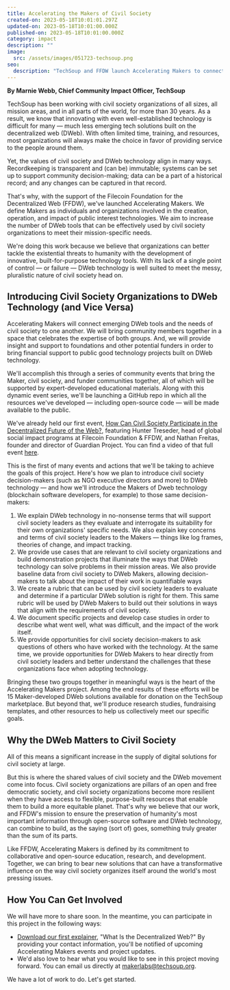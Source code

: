 ```yaml
---
title: Accelerating the Makers of Civil Society
created-on: 2023-05-18T10:01:01.297Z
updated-on: 2023-05-18T10:01:00.000Z
published-on: 2023-05-18T10:01:00.000Z
category: impact
description: ""
image:
  src: /assets/images/051723-techsoup.png
seo:
  description: "TechSoup and FFDW launch Accelerating Makers to connect civil society with DWeb technology, fostering innovation and building tools for public good through community events and resources."
---
```


**By Marnie Webb, Chief Community Impact Officer, TechSoup**

TechSoup has been working with civil society organizations of all sizes, all mission areas, and in all parts of the world, for more than 30 years. As a result, we know that innovating with even well-established technology is difficult for many — much less emerging tech solutions built on the decentralized web (DWeb). With often limited time, training, and resources, most organizations will always make the choice in favor of providing service to the people around them.

Yet, the values of civil society and DWeb technology align in many ways. Recordkeeping is transparent and (can be) immutable; systems can be set up to support community decision-making; data can be a part of a historical record; and any changes can be captured in that record.

That's why, with the support of the Filecoin Foundation for the Decentralized Web (FFDW), we've launched Accelerating Makers. We define Makers as individuals and organizations involved in the creation, operation, and impact of public interest technologies. We aim to increase the number of DWeb tools that can be effectively used by civil society organizations to meet their mission-specific needs.

We're doing this work because we believe that organizations can better tackle the existential threats to humanity with the development of innovative, built-for-purpose technology tools. With its lack of a single point of control — or failure — DWeb technology is well suited to meet the messy, pluralistic nature of civil society head on.

## Introducing Civil Society Organizations to DWeb Technology (and Vice Versa)

Accelerating Makers will connect emerging DWeb tools and the needs of civil society to one another. We will bring community members together in a space that celebrates the expertise of both groups. And, we will provide insight and support to foundations and other potential funders in order to bring financial support to public good technology projects built on DWeb technology.

We'll accomplish this through a series of community events that bring the Maker, civil society, and funder communities together, all of which will be supported by expert-developed educational materials. Along with this dynamic event series, we'll be launching a GitHub repo in which all the resources we've developed — including open-source code — will be made available to the public.

We've already held our first event, [How Can Civil Society Participate in the Decentralized Future of the Web?](https://www.youtube.com/watch?v=biI1sR859xE), featuring Hunter Treseder, head of global social impact programs at Filecoin Foundation & FFDW, and Nathan Freitas, founder and director of Guardian Project. You can find a video of that full event [here](https://www.youtube.com/watch?v=biI1sR859xE).

This is the first of many events and actions that we'll be taking to achieve the goals of this project. Here's how we plan to introduce civil society decision-makers (such as NGO executive directors and more) to DWeb technology — and how we'll introduce the Makers of Dweb technology (blockchain software developers, for example) to those same decision-makers:

1. We explain DWeb technology in no-nonsense terms that will support civil society leaders as they evaluate and interrogate its suitability for their own organizations' specific needs. We also explain key concerns and terms of civil society leaders to the Makers — things like log frames, theories of change, and impact tracking.
2. We provide use cases that are relevant to civil society organizations and build demonstration projects that illuminate the ways that DWeb technology can solve problems in their mission areas. We also provide baseline data from civil society to DWeb Makers, allowing decision-makers to talk about the impact of their work in quantifiable ways
3. We create a rubric that can be used by civil society leaders to evaluate and determine if a particular DWeb solution is right for them. This same rubric will be used by DWeb Makers to build out their solutions in ways that align with the requirements of civil society.
4. We document specific projects and develop case studies in order to describe what went well, what was difficult, and the impact of the work itself.
5. We provide opportunities for civil society decision-makers to ask questions of others who have worked with the technology. At the same time, we provide opportunities for DWeb Makers to hear directly from civil society leaders and better understand the challenges that these organizations face when adopting technology.

Bringing these two groups together in meaningful ways is the heart of the Accelerating Makers project. Among the end results of these efforts will be 15 Maker-developed DWeb solutions available for donation on the TechSoup marketplace. But beyond that, we'll produce research studies, fundraising templates, and other resources to help us collectively meet our specific goals.

## Why the DWeb Matters to Civil Society

All of this means a significant increase in the supply of digital solutions for civil society at large.

But this is where the shared values of civil society and the DWeb movement come into focus. Civil society organizations are pillars of an open and free democratic society, and civil society organizations become more resilient when they have access to flexible, purpose-built resources that enable them to build a more equitable planet. That's why we believe that our work, and FFDW's mission to ensure the preservation of humanity's most important information through open-source software and DWeb technology, can combine to build, as the saying (sort of) goes, something truly greater than the sum of its parts.

Like FFDW, Accelerating Makers is defined by its commitment to collaborative and open-source education, research, and development. Together, we can bring to bear new solutions that can have a transformative influence on the way civil society organizes itself around the world's most pressing issues.

## How You Can Get Involved

We will have more to share soon. In the meantime, you can participate in this project in the following ways:

- [Download our first explainer](https://page.techsoup.org/explainer-what-is-the-decentralized-web), "What Is the Decentralized Web?" By providing your contact information, you'll be notified of upcoming Accelerating Makers events and project updates.
- We'd also love to hear what you would like to see in this project moving forward. You can email us directly at [makerlabs@techsoup.org](mailto:makerlabs@techsoup.org).

We have a lot of work to do. Let's get started.

